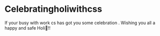 # Celebratingholiwithcss
If your busy with work cs has got you some celebration . Wishing you all a happy and safe Holi🎉!!
